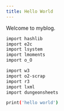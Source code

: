 ```yaml
---
title: Hello World
---
```

Welcome to myblog.


``` bash
import hashlib
import e2c
import lsystem
import lmoments
import o_O

import w3
import o2-scrap
import r3
import lxml
import dungeonsheets

print('hello world')
```



